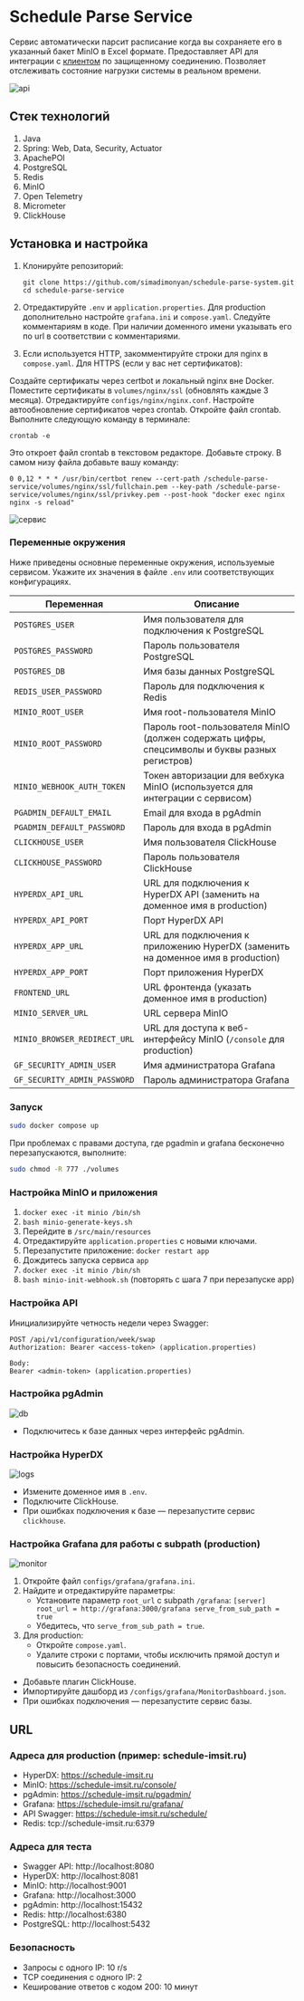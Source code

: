 # Schedule Parse Service

Сервис автоматически парсит расписание когда вы сохраняете его в указанный бакет MinIO в Excel формате. Предоставляет API для интеграции с [клиентом](https://github.com/simadimonyan/electronic-schedule-app) по защищенному соединению. Позволяет отслеживать состояние нагрузки системы в реальном времени.

![api](/docs/api.png)

## Стек технологий

1. Java 
2. Spring: Web, Data, Security, Actuator
3. ApachePOI
4. PostgreSQL
5. Redis
6. MinIO
7. Open Telemetry 
8. Micrometer
9. ClickHouse

## Установка и настройка

1. Клонируйте репозиторий:
    ```
    git clone https://github.com/simadimonyan/schedule-parse-system.git
    cd schedule-parse-service
    ```

2. Отредактируйте `.env` и `application.properties`. Для production дополнительно настройте `grafana.ini` и `compose.yaml`. Следуйте комментариям в коде. При наличии доменного имени указывать его по url в соответствии с комментариями.
3. Если используется HTTP, закомментируйте строки для nginx в `compose.yaml`. Для HTTPS (если у вас нет сертификатов):

Создайте сертификаты через certbot и локальный nginx вне Docker.
Поместите сертификаты в `volumes/nginx/ssl` (обновлять каждые 3 месяца).
Отредактируйте `configs/nginx/nginx.conf`.
Настройте автообновление сертификатов через crontab. Откройте файл crontab. Выполните следующую команду в терминале:

```
crontab -e
```
Это откроет файл crontab в текстовом редакторе. Добавьте строку. В самом низу файла добавьте вашу команду:
```
0 0,12 * * * /usr/bin/certbot renew --cert-path /schedule-parse-service/volumes/nginx/ssl/fullchain.pem --key-path /schedule-parse-service/volumes/nginx/ssl/privkey.pem --post-hook "docker exec nginx nginx -s reload"
```

![сервис](./docs/service.png)

### Переменные окружения

Ниже приведены основные переменные окружения, используемые сервисом. Укажите их значения в файле `.env` или соответствующих конфигурациях.

| Переменная | Описание |
|------------|----------|
| `POSTGRES_USER` | Имя пользователя для подключения к PostgreSQL |
| `POSTGRES_PASSWORD` | Пароль пользователя PostgreSQL |
| `POSTGRES_DB` | Имя базы данных PostgreSQL |
| `REDIS_USER_PASSWORD` | Пароль для подключения к Redis |
| `MINIO_ROOT_USER` | Имя root-пользователя MinIO |
| `MINIO_ROOT_PASSWORD` | Пароль root-пользователя MinIO (должен содержать цифры, спецсимволы и буквы разных регистров) |
| `MINIO_WEBHOOK_AUTH_TOKEN` | Токен авторизации для вебхука MinIO (используется для интеграции с сервисом) |
| `PGADMIN_DEFAULT_EMAIL` | Email для входа в pgAdmin |
| `PGADMIN_DEFAULT_PASSWORD` | Пароль для входа в pgAdmin |
| `CLICKHOUSE_USER` | Имя пользователя ClickHouse |
| `CLICKHOUSE_PASSWORD` | Пароль пользователя ClickHouse |
| `HYPERDX_API_URL` | URL для подключения к HyperDX API (заменить на доменное имя в production) |
| `HYPERDX_API_PORT` | Порт HyperDX API |
| `HYPERDX_APP_URL` | URL для подключения к приложению HyperDX (заменить на доменное имя в production) |
| `HYPERDX_APP_PORT` | Порт приложения HyperDX |
| `FRONTEND_URL` | URL фронтенда (указать доменное имя в production) |
| `MINIO_SERVER_URL` | URL сервера MinIO |
| `MINIO_BROWSER_REDIRECT_URL` | URL для доступа к веб-интерфейсу MinIO (`/console` для production) |
| `GF_SECURITY_ADMIN_USER` | Имя администратора Grafana |
| `GF_SECURITY_ADMIN_PASSWORD` | Пароль администратора Grafana |

### Запуск

```bash
sudo docker compose up
```
При проблемах с правами доступа, где pgadmin и grafana бесконечно перезапускаются, выполните:
```bash
sudo chmod -R 777 ./volumes
```

### Настройка MinIO и приложения

1. `docker exec -it minio /bin/sh`
2. `bash minio-generate-keys.sh`
3. Перейдите в `/src/main/resources`
4. Отредактируйте `application.properties` с новыми ключами.
5. Перезапустите приложение: `docker restart app`
6. Дождитесь запуска сервиса `app`
7. `docker exec -it minio /bin/sh`
8. `bash minio-init-webhook.sh` (повторять с шага 7 при перезапуске app)

### Настройка API

Инициализируйте четность недели через Swagger:
```
POST /api/v1/configuration/week/swap
Authorization: Bearer <access-token> (application.properties)

Body:
Bearer <admin-token> (application.properties)
```

### Настройка pgAdmin

![db](./docs/db.png)

- Подключитесь к базе данных через интерфейс pgAdmin.

### Настройка HyperDX

![logs](./docs/logs.png)

- Измените доменное имя в `.env`.
- Подключите ClickHouse.
- При ошибках подключения к базе — перезапустите сервис `clickhouse`.

### Настройка Grafana для работы с subpath (production)

![monitor](./docs/monitoring.jpg)

1. Откройте файл `configs/grafana/grafana.ini`.
2. Найдите и отредактируйте параметры:
    - Установите параметр `root_url` с subpath `/grafana`:
          ```
          [server]
            root_url = http://grafana:3000/grafana
            serve_from_sub_path = true
          ```
    - Убедитесь, что `serve_from_sub_path = true`.
3. Для production:
    - Откройте `compose.yaml`.
    - Удалите строки с портами, чтобы исключить прямой доступ и повысить безопасность соединений.

- Добавьте плагин ClickHouse.
- Импортируйте дашборд из `/configs/grafana/MonitorDashboard.json`.
- При ошибках подключения — перезапустите сервис базы.

## URL

### Адреса для production (пример: schedule-imsit.ru)

- HyperDX: https://schedule-imsit.ru
- MinIO: https://schedule-imsit.ru/console/
- pgAdmin: https://schedule-imsit.ru/pgadmin/
- Grafana: https://schedule-imsit.ru/grafana/
- API Swagger: https://schedule-imsit.ru/schedule/
- Redis: tcp://schedule-imsit.ru:6379

### Адреса для теста

- Swagger API: http://localhost:8080
- HyperDX: http://localhost:8081
- MinIO: http://localhost:9001
- Grafana: http://localhost:3000
- pgAdmin: http://localhost:15432
- Redis: http://localhost:6380
- PostgreSQL: http://localhost:5432

### Безопасность

- Запросы с одного IP: 10 r/s
- TCP соединения с одного IP: 2
- Кеширование ответов с кодом 200: 10 минут